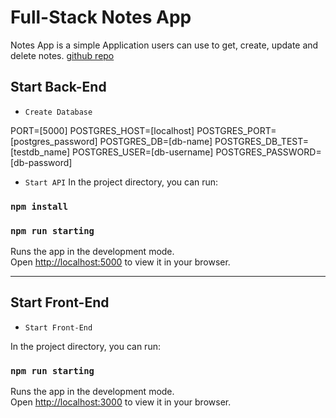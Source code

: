 # Full-Stack Notes App

Notes App is a simple Application users can use to get, create, update and delete notes.
[github repo](https://github.com/MohamedAbsallam/notesapp.git)


## Start Back-End
- `Create Database`
<!-- Setup DATABASE Connection -->
PORT=[5000]
POSTGRES_HOST=[localhost]
POSTGRES_PORT=[postgres_password]
POSTGRES_DB=[db-name]
POSTGRES_DB_TEST=[testdb_name]
POSTGRES_USER=[db-username]
POSTGRES_PASSWORD=[db-password]

- `Start API`
In the project directory, you can run:
### `npm install`
### `npm run starting`

Runs the app in the development mode.\
Open [http://localhost:5000](http://localhost:5000) to view it in your browser.
 
 ____________________________________________________

## Start Front-End
- `Start Front-End`

In the project directory, you can run:
### `npm run starting`

Runs the app in the development mode.\
Open [http://localhost:3000](http://localhost:3000) to view it in your browser.